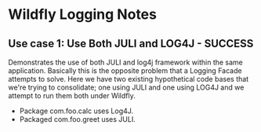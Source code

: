 Wildfly Logging Notes
=====================


Use case 1: Use Both JULI and LOG4J - **SUCCESS**
------------------------------------
Demonstrates the use of both JULI and log4j framework within the same application. Basically this is the opposite problem that a Logging Facade attempts to solve.
Here we have two existing hypothetical code bases that we're trying to consolidate; one using JULI and one using LOG4J and we attempt to run them both under Wildfly.

* Package com.foo.calc uses Log4J.
* Packaged com.foo.greet uses JULI.

